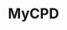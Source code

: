 ---
hackday: 10-london
links:
- presentation: https://www.dropbox.com/s/0t5t2notdqho9g1/hackday.pdf?dl=0
summary: MyCPD helps you build your CV and compare your learning path with your peers.
team:
- Ad
- Mike
- '@drmgeorge87'
- '@doismellburning'
title: MyCPD
---